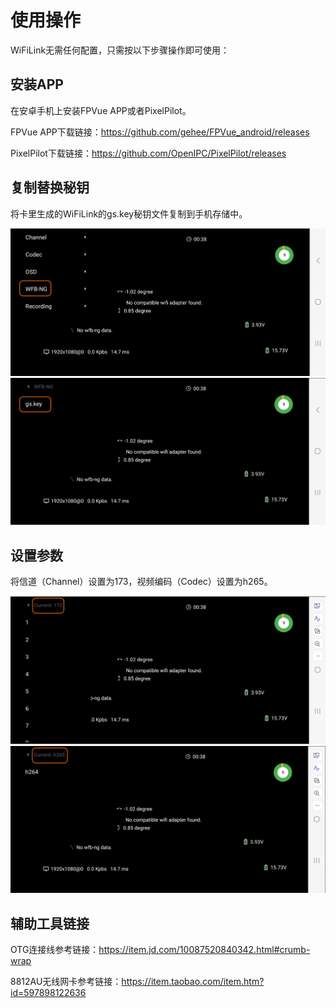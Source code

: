 # 使用操作

WiFiLink无需任何配置，只需按以下步骤操作即可使用：

## 安装APP

在安卓手机上安装FPVue APP或者PixelPilot。

FPVue APP下载链接：https://github.com/gehee/FPVue_android/releases

PixelPilot下载链接：https://github.com/OpenIPC/PixelPilot/releases

## 复制替换秘钥

将卡里生成的WiFiLink的gs.key秘钥文件复制到手机存储中。

![6](image/6.png)
![7](image/7.png)

## 设置参数

将信道（Channel）设置为173，视频编码（Codec）设置为h265。

![8](image/8.png)
![9](image/9.png)

## 辅助工具链接

OTG连接线参考链接：https://item.jd.com/10087520840342.html#crumb-wrap 

8812AU无线网卡参考链接：https://item.taobao.com/item.htm?id=597898122636
